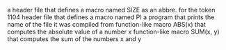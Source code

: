 a header file that defines a macro named SIZE as an abbre. for the token 1104
header file that defines a macro named PI
a program that prints the name of the file it was compiled from
function-like macro ABS(x) that computes the absolute value of a number x
function-like macro SUM(x, y) that computes the sum of the numbers x and y
